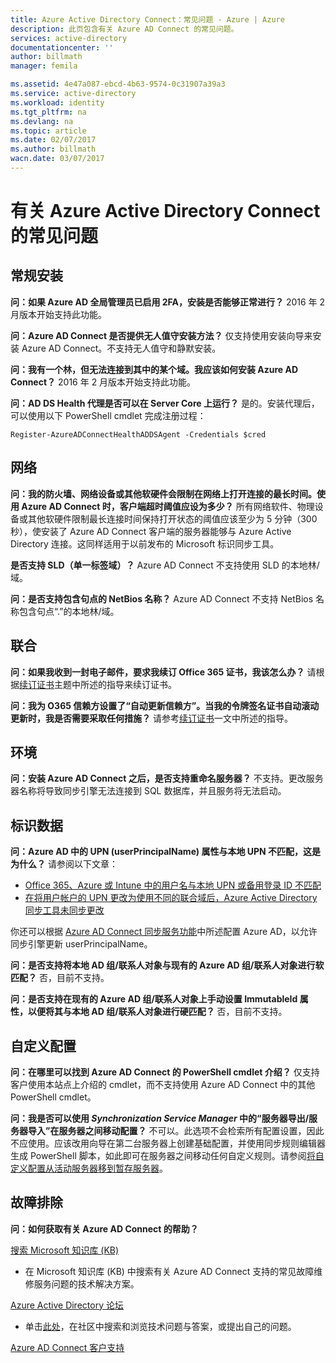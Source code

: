 ```yaml
---
title: Azure Active Directory Connect：常见问题 - Azure | Azure
description: 此页包含有关 Azure AD Connect 的常见问题。
services: active-directory
documentationcenter: ''
author: billmath
manager: femila

ms.assetid: 4e47a087-ebcd-4b63-9574-0c31907a39a3
ms.service: active-directory
ms.workload: identity
ms.tgt_pltfrm: na
ms.devlang: na
ms.topic: article
ms.date: 02/07/2017
ms.author: billmath
wacn.date: 03/07/2017
---
```


# 有关 Azure Active Directory Connect 的常见问题

## 常规安装
**问：如果 Azure AD 全局管理员已启用 2FA，安装是否能够正常进行？** 
2016 年 2 月版本开始支持此功能。

**问：Azure AD Connect 是否提供无人值守安装方法？** 
仅支持使用安装向导来安装 Azure AD Connect。不支持无人值守和静默安装。

**问：我有一个林，但无法连接到其中的某个域。我应该如何安装 Azure AD Connect？** 
2016 年 2 月版本开始支持此功能。

**问：AD DS Health 代理是否可以在 Server Core 上运行？** 
是的。安装代理后，可以使用以下 PowerShell cmdlet 完成注册过程：

`Register-AzureADConnectHealthADDSAgent -Credentials $cred`

## 网络
**问：我的防火墙、网络设备或其他软硬件会限制在网络上打开连接的最长时间。使用 Azure AD Connect 时，客户端超时阈值应设为多少？** 
所有网络软件、物理设备或其他软硬件限制最长连接时间保持打开状态的阈值应该至少为 5 分钟（300 秒），使安装了 Azure AD Connect 客户端的服务器能够与 Azure Active Directory 连接。这同样适用于以前发布的 Microsoft 标识同步工具。

**是否支持 SLD（单一标签域）？** 
Azure AD Connect 不支持使用 SLD 的本地林/域。

**问：是否支持包含句点的 NetBios 名称？** 
Azure AD Connect 不支持 NetBios 名称包含句点“.”的本地林/域。

## 联合
**问：如果我收到一封电子邮件，要求我续订 Office 365 证书，我该怎么办？**
请根据[续订证书](./active-directory-aadconnect-o365-certs.md)主题中所述的指导来续订证书。

**问：我为 O365 信赖方设置了“自动更新信赖方”。当我的令牌签名证书自动滚动更新时，我是否需要采取任何措施？** 
请参考[续订证书](./active-directory-aadconnect-o365-certs.md)一文中所述的指导。

## 环境
**问：安装 Azure AD Connect 之后，是否支持重命名服务器？** 
不支持。更改服务器名称将导致同步引擎无法连接到 SQL 数据库，并且服务将无法启动。

## 标识数据
**问：Azure AD 中的 UPN (userPrincipalName) 属性与本地 UPN 不匹配，这是为什么？** 
请参阅以下文章：

- [Office 365、Azure 或 Intune 中的用户名与本地 UPN 或备用登录 ID 不匹配](https://support.microsoft.com/zh-cn/kb/2523192)
- [在将用户帐户的 UPN 更改为使用不同的联合域后，Azure Active Directory 同步工具未同步更改](https://support.microsoft.com/zh-cn/kb/2669550)

你还可以根据 [Azure AD Connect 同步服务功能](./active-directory-aadconnectsyncservice-features.md)中所述配置 Azure AD，以允许同步引擎更新 userPrincipalName。

**问：是否支持将本地 AD 组/联系人对象与现有的 Azure AD 组/联系人对象进行软匹配？** 
否，目前不支持。

**问：是否支持在现有的 Azure AD 组/联系人对象上手动设置 ImmutableId 属性，以便将其与本地 AD 组/联系人对象进行硬匹配？** 
否，目前不支持。

## 自定义配置
**问：在哪里可以找到 Azure AD Connect 的 PowerShell cmdlet 介绍？** 
仅支持客户使用本站点上介绍的 cmdlet，而不支持使用 Azure AD Connect 中的其他 PowerShell cmdlet。

**问：我是否可以使用 *Synchronization Service Manager* 中的“服务器导出/服务器导入”在服务器之间移动配置？** 
不可以。此选项不会检索所有配置设置，因此不应使用。应该改用向导在第二台服务器上创建基础配置，并使用同步规则编辑器生成 PowerShell 脚本，如此即可在服务器之间移动任何自定义规则。请参阅[将自定义配置从活动服务器移到暂存服务器](./active-directory-aadconnect-upgrade-previous-version.md#move-custom-configuration-from-active-to-staging-server)。

## 故障排除
**问：如何获取有关 Azure AD Connect 的帮助？**

[搜索 Microsoft 知识库 (KB)](https://www.microsoft.com/zh-cn/Search/result.aspx?q=azure%20active%20directory%20connect&form=mssupport)

- 在 Microsoft 知识库 (KB) 中搜索有关 Azure AD Connect 支持的常见故障维修服务问题的技术解决方案。

[Azure Active Directory 论坛](https://social.msdn.microsoft.com/Forums/azure/zh-cn/home?forum=WindowsAzureAD)

- 单击[此处](https://social.msdn.microsoft.com/Forums/azure/zh-cn/newthread?category=windowsazureplatform&forum=WindowsAzureAD&prof=required)，在社区中搜索和浏览技术问题与答案，或提出自己的问题。

[Azure AD Connect 客户支持](https://manage.windowsazure.cn/?getsupport=true)

<!---HONumber=Mooncake_0227_2017-->
<!---Update_Description: wording update -->